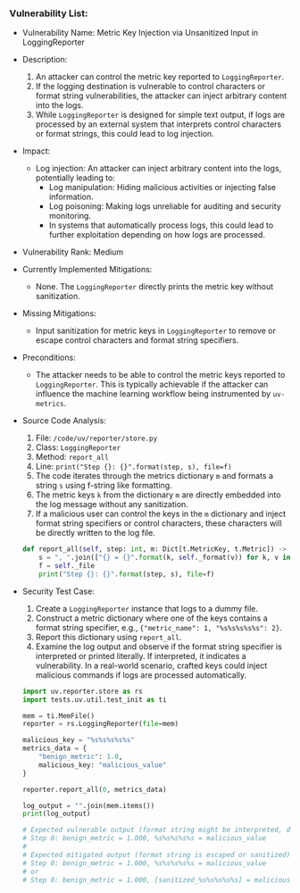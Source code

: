 ### Vulnerability List:

* Vulnerability Name: Metric Key Injection via Unsanitized Input in LoggingReporter
* Description:
    1. An attacker can control the metric key reported to `LoggingReporter`.
    2. If the logging destination is vulnerable to control characters or format string vulnerabilities, the attacker can inject arbitrary content into the logs.
    3. While `LoggingReporter` is designed for simple text output, if logs are processed by an external system that interprets control characters or format strings, this could lead to log injection.
* Impact:
    - Log injection: An attacker can inject arbitrary content into the logs, potentially leading to:
        - Log manipulation: Hiding malicious activities or injecting false information.
        - Log poisoning: Making logs unreliable for auditing and security monitoring.
        - In systems that automatically process logs, this could lead to further exploitation depending on how logs are processed.
* Vulnerability Rank: Medium
* Currently Implemented Mitigations:
    - None. The `LoggingReporter` directly prints the metric key without sanitization.
* Missing Mitigations:
    - Input sanitization for metric keys in `LoggingReporter` to remove or escape control characters and format string specifiers.
* Preconditions:
    - The attacker needs to be able to control the metric keys reported to `LoggingReporter`. This is typically achievable if the attacker can influence the machine learning workflow being instrumented by `uv-metrics`.
* Source Code Analysis:
    1. File: `/code/uv/reporter/store.py`
    2. Class: `LoggingReporter`
    3. Method: `report_all`
    4. Line: `print("Step {}: {}".format(step, s), file=f)`
    5. The code iterates through the metrics dictionary `m` and formats a string `s` using f-string like formatting.
    6. The metric keys `k` from the dictionary `m` are directly embedded into the log message without any sanitization.
    7. If a malicious user can control the keys in the `m` dictionary and inject format string specifiers or control characters, these characters will be directly written to the log file.

    ```python
    def report_all(self, step: int, m: Dict[t.MetricKey, t.Metric]) -> None:
        s = ", ".join(["{} = {}".format(k, self._format(v)) for k, v in m.items()]) # Vulnerable line: k is directly used in format string
        f = self._file
        print("Step {}: {}".format(step, s), file=f)
    ```
* Security Test Case:
    1. Create a `LoggingReporter` instance that logs to a dummy file.
    2. Construct a metric dictionary where one of the keys contains a format string specifier, e.g., `{"metric_name": 1, "%s%s%s%s%s": 2}`.
    3. Report this dictionary using `report_all`.
    4. Examine the log output and observe if the format string specifier is interpreted or printed literally. If interpreted, it indicates a vulnerability. In a real-world scenario, crafted keys could inject malicious commands if logs are processed automatically.

    ```python
    import uv.reporter.store as rs
    import tests.uv.util.test_init as ti

    mem = ti.MemFile()
    reporter = rs.LoggingReporter(file=mem)

    malicious_key = "%s%s%s%s%s"
    metrics_data = {
        "benign_metric": 1.0,
        malicious_key: "malicious_value"
    }

    reporter.report_all(0, metrics_data)

    log_output = "".join(mem.items())
    print(log_output)

    # Expected vulnerable output (format string might be interpreted, depends on python version and logging system):
    # Step 0: benign_metric = 1.000, %s%s%s%s%s = malicious_value
    #
    # Expected mitigated output (format string is escaped or sanitized):
    # Step 0: benign_metric = 1.000, %s%s%s%s%s = malicious_value
    # or
    # Step 0: benign_metric = 1.000, [sanitized_%s%s%s%s%s] = malicious_value
    ```